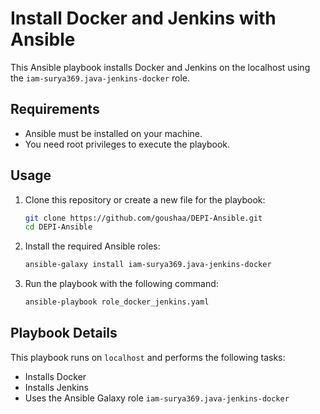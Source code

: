 # Install Docker and Jenkins with Ansible

This Ansible playbook installs Docker and Jenkins on the localhost using the `iam-surya369.java-jenkins-docker` role.

## Requirements

- Ansible must be installed on your machine.
- You need root privileges to execute the playbook.

## Usage

1. Clone this repository or create a new file for the playbook:

    ```bash
    git clone https://github.com/goushaa/DEPI-Ansible.git
    cd DEPI-Ansible
    ```

2. Install the required Ansible roles:

    ```bash
    ansible-galaxy install iam-surya369.java-jenkins-docker
    ```

3. Run the playbook with the following command:

    ```bash
    ansible-playbook role_docker_jenkins.yaml
    ```

## Playbook Details

This playbook runs on `localhost` and performs the following tasks:

- Installs Docker
- Installs Jenkins
- Uses the Ansible Galaxy role `iam-surya369.java-jenkins-docker`
